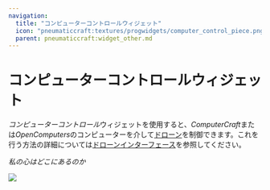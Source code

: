 ```yaml
---
navigation:
  title: "コンピューターコントロールウィジェット"
  icon: "pneumaticcraft:textures/progwidgets/computer_control_piece.png"
  parent: pneumaticcraft:widget_other.md
---
```


# コンピューターコントロールウィジェット

*コンピューターコントロール*ウィジェットを使用すると、*ComputerCraft*または*OpenComputers*のコンピューターを介して[ドローン](../tools/drone.md)を制御できます。これを行う方法の詳細については[ドローンインターフェース](../machines/drone_interface.md)を参照してください。

*私の心はどこにあるのか*

![](computer_control_piece.png)


